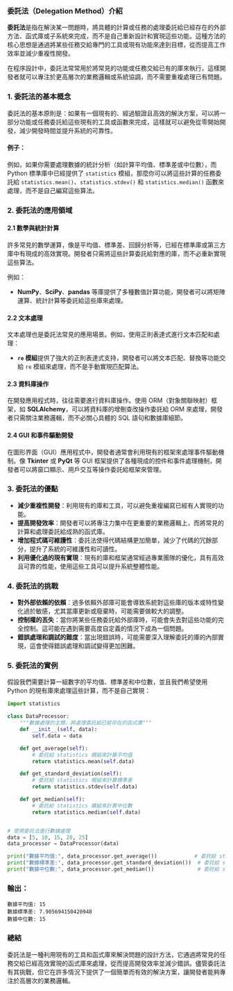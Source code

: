 ### 委託法（Delegation Method）介紹

**委託法**是指在解決某一問題時，將具體的計算或任務的處理委託給已經存在的外部方法、函式庫或子系統來完成，而不是自己重新設計和實現這些功能。這種方法的核心思想是通過將某些任務交給專門的工具或現有功能來達到目標，從而提高工作效率並減少重複性開發。

在程序設計中，委託法常常用於將常見的功能或任務交給已有的庫來執行，這樣開發者就可以專注於更高層次的業務邏輯或系統協調，而不需要重複處理已有問題。

### 1. **委託法的基本概念**

委託法的基本原則是：如果有一個現有的、經過驗證且高效的解決方案，可以將一部分功能或任務委託給這些現有的工具或函數來完成，這樣就可以避免從零開始開發，減少開發時間並提升系統的可靠性。

#### 例子：
例如，如果你需要處理數據的統計分析（如計算平均值、標準差或中位數），而 Python 標準庫中已經提供了 `statistics` 模組，那麼你可以將這些計算的任務委託給 `statistics.mean()`、`statistics.stdev()` 和 `statistics.median()` 函數來處理，而不是自己編寫這些算法。

### 2. **委託法的應用領域**

#### 2.1 **數學與統計計算**
許多常見的數學運算，像是平均值、標準差、回歸分析等，已經在標準庫或第三方庫中有現成的高效實現。開發者只需將這些計算委託給對應的庫，而不必重新實現這些算法。

例如：
- **NumPy**、**SciPy**、**pandas** 等庫提供了多種數值計算功能，開發者可以將矩陣運算、統計計算等委託給這些庫來處理。

#### 2.2 **文本處理**
文本處理也是委託法常見的應用場景。例如，使用正則表達式進行文本匹配和處理：
- **`re` 模組**提供了強大的正則表達式支持，開發者可以將文本匹配、替換等功能交給 `re` 模組來處理，而不是手動實現匹配算法。

#### 2.3 **資料庫操作**
在開發應用程式時，往往需要進行資料庫操作。使用 ORM（對象關聯映射）框架，如 **SQLAlchemy**，可以將資料庫的增刪查改操作委託給 ORM 來處理，開發者只需關注業務邏輯，而不必關心具體的 SQL 語句和數據庫細節。

#### 2.4 **GUI 和事件驅動開發**
在圖形界面（GUI）應用程式中，開發者通常會利用現有的框架來處理事件驅動機制。像 **Tkinter** 或 **PyQt** 等 GUI 框架提供了各種現成的控件和事件處理機制，開發者可以將窗口顯示、用戶交互等操作委託給框架來管理。

### 3. **委託法的優點**

- **減少重複性開發**：利用現有的庫和工具，可以避免重複編寫已經有人實現的功能。
- **提高開發效率**：開發者可以將專注力集中在更重要的業務邏輯上，而將常見的計算和處理委託給成熟的函式庫。
- **增加程式碼可維護性**：委託法使得代碼結構更加簡單，減少了代碼的冗餘部分，提升了系統的可維護性和可讀性。
- **利用優化過的現有實現**：現有的庫和框架通常經過專業團隊的優化，具有高效且可靠的性能，使用這些工具可以提升系統整體性能。

### 4. **委託法的挑戰**

- **對外部依賴的依賴**：過多依賴外部庫可能會導致系統對這些庫的版本或特性變化過於敏感，尤其當庫更新或廢棄時，可能需要做較大的調整。
- **控制權的丟失**：當你將某些任務委託給外部庫時，可能會失去對這些功能的完全控制。這可能在遇到需要高度自定義的情況下成為一個問題。
- **錯誤處理和調試的難度**：當出現錯誤時，可能需要深入理解委託的庫的內部實現，這會使得錯誤處理和調試變得更加困難。

### 5. **委託法的實例**

假設我們需要計算一組數字的平均值、標準差和中位數，並且我們希望使用 Python 的現有庫來處理這些計算，而不是自己實現：

```python
import statistics

class DataProcessor:
    """數據處理的主類，將處理委託給已經存在的函式庫"""
    def __init__(self, data):
        self.data = data

    def get_average(self):
        # 委託給 statistics 模組來計算平均值
        return statistics.mean(self.data)

    def get_standard_deviation(self):
        # 委託給 statistics 模組來計算標準差
        return statistics.stdev(self.data)

    def get_median(self):
        # 委託給 statistics 模組來計算中位數
        return statistics.median(self.data)


# 使用委託法進行數據處理
data = [5, 10, 15, 20, 25]
data_processor = DataProcessor(data)

print("數據平均值:", data_processor.get_average())            # 委託給 statistics.mean
print("數據標準差:", data_processor.get_standard_deviation())  # 委託給 statistics.stdev
print("數據中位數:", data_processor.get_median())              # 委託給 statistics.median
```

### 輸出：
```
數據平均值: 15
數據標準差: 7.905694150420948
數據中位數: 15
```

### 總結

委託法是一種利用現有的工具和函式庫來解決問題的設計方法，它通過將常見的任務交給已經高效實現的函式庫來處理，從而提高開發效率並減少錯誤。儘管委託法有其挑戰，但它在許多情況下提供了一個簡單而有效的解決方案，讓開發者能夠專注於高層次的業務邏輯。